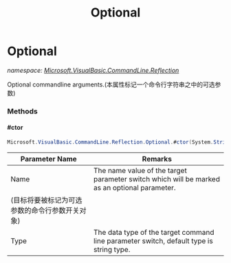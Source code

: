 ﻿---
title: Optional
---

# Optional
_namespace: [Microsoft.VisualBasic.CommandLine.Reflection](N-Microsoft.VisualBasic.CommandLine.Reflection.html)_

Optional commandline arguments.(本属性标记一个命令行字符串之中的可选参数)

### Methods

#### #ctor
```csharp
Microsoft.VisualBasic.CommandLine.Reflection.Optional.#ctor(System.String,Microsoft.VisualBasic.CommandLine.Reflection.CLITypes)
```


|Parameter Name|Remarks|
|--------------|-------|
|Name|The name value of the target parameter switch which will be marked as an optional parameter.
 (目标将要被标记为可选参数的命令行参数开关对象)|
|Type|The data type of the target command line parameter switch, default type is string type.|






